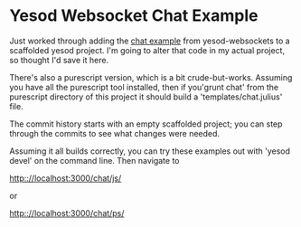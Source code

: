 Yesod Websocket Chat Example
============================

Just worked through adding the [chat example](https://github.com/yesodweb/yesod/blob/master/yesod-websockets/chat.hs) from yesod-websockets to a 
scaffolded yesod project.  I'm going to alter that code in my actual project, 
so thought I'd save it here.

There's also a purescript version, which is a bit crude-but-works.  Assuming you have all the purescript tool installed, then if you'grunt chat' from the purescript directory of this project it should build a 'templates/chat.julius' file.  

The commit history starts with an empty scaffolded project; you can step through the commits to see what changes were needed.

Assuming it all builds correctly, you can try these examples out with 'yesod devel' on the command line.  Then navigate to

[http:://localhost:3000/chat/js/](http:://localhost:3000/chat/js/)

or

[http:://localhost:3000/chat/ps/](http:://localhost:3000/chat/ps/)

